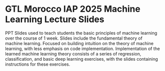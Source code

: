 # GTL Morocco IAP 2025 Machine Learning Lecture Slides

PPT Slides used to teach students the basic principles of machine learning over the course of 1 week. Slides include the fundamental theory of machine learning. Focused on building intuition on the theory of machine learning, with less emphasis on code implementation. Implementation of the learned machine learning theory consists of a series of regression, classification, and basic deep learning exercises, with the slides containing instructions for these exercises.
